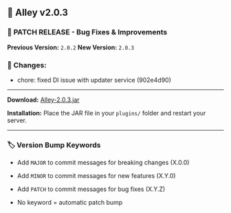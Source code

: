 ## 🎉 Alley v2.0.3

### 🔧 **PATCH RELEASE** - Bug Fixes & Improvements

**Previous Version:** `2.0.2`
**New Version:** `2.0.3`

### 📝 Changes:

- chore: fixed DI issue with updater service (902e4d90)

---
**Download:** [Alley-2.0.3.jar](https://github.com/RevereInc/alley-practice/releases/download/v2.0.3/Alley-2.0.3.jar)

**Installation:** Place the JAR file in your `plugins/` folder and restart your server.

---
### 🏷️ Version Bump Keywords

- Add `MAJOR` to commit messages for breaking changes (X.0.0)

- Add `MINOR` to commit messages for new features (X.Y.0)

- Add `PATCH` to commit messages for bug fixes (X.Y.Z)

- No keyword = automatic patch bump

